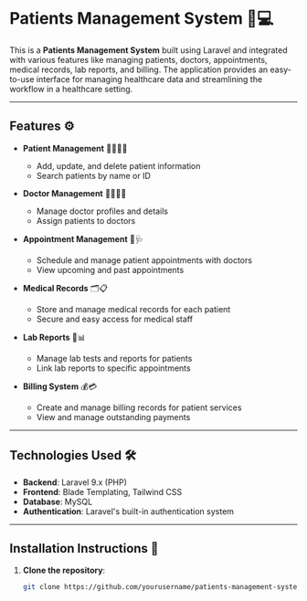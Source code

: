 # Patients Management System 🏥💻

This is a **Patients Management System** built using Laravel and integrated with various features like managing patients, doctors, appointments, medical records, lab reports, and billing. The application provides an easy-to-use interface for managing healthcare data and streamlining the workflow in a healthcare setting.

---

## Features ⚙️

- **Patient Management** 👩‍⚕️👨‍⚕️
  - Add, update, and delete patient information
  - Search patients by name or ID

- **Doctor Management** 👩‍🔬👨‍🔬
  - Manage doctor profiles and details
  - Assign patients to doctors

- **Appointment Management** 📅🩺
  - Schedule and manage patient appointments with doctors
  - View upcoming and past appointments

- **Medical Records** 🗂️📋
  - Store and manage medical records for each patient
  - Secure and easy access for medical staff

- **Lab Reports** 🔬📊
  - Manage lab tests and reports for patients
  - Link lab reports to specific appointments

- **Billing System** 💰💳
  - Create and manage billing records for patient services
  - View and manage outstanding payments

---

## Technologies Used 🛠️

- **Backend**: Laravel 9.x (PHP)
- **Frontend**: Blade Templating, Tailwind CSS
- **Database**: MySQL
- **Authentication**: Laravel's built-in authentication system

---

## Installation Instructions 🚀

1. **Clone the repository**:
   ```bash
   git clone https://github.com/yourusername/patients-management-system.git
